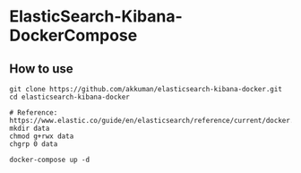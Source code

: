 # ElasticSearch-Kibana-DockerCompose

## How to use

```
git clone https://github.com/akkuman/elasticsearch-kibana-docker.git
cd elasticsearch-kibana-docker

# Reference: https://www.elastic.co/guide/en/elasticsearch/reference/current/docker.html#_configuration_files_must_be_readable_by_the_elasticsearch_user
mkdir data
chmod g+rwx data
chgrp 0 data

docker-compose up -d
```